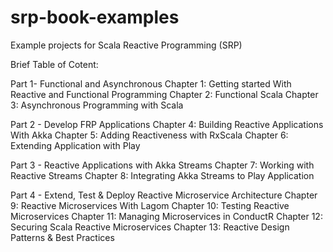 # srp-book-examples
Example projects for Scala Reactive Programming (SRP)


Brief Table of Cotent:

Part 1- Functional and Asynchronous 
	Chapter 1: Getting started With Reactive and Functional Programming
	Chapter 2: Functional Scala
	Chapter 3: Asynchronous Programming with Scala
       
Part 2 - Develop FRP Applications
	Chapter 4: Building Reactive Applications With Akka
	Chapter 5: Adding Reactiveness with RxScala
	Chapter 6: Extending Application with Play

Part 3 - Reactive Applications with Akka Streams
	Chapter 7: Working with Reactive Streams
	Chapter 8: Integrating Akka Streams to Play Application
	
Part 4 - Extend, Test & Deploy Reactive Microservice Architecture
	Chapter 9: Reactive Microservices With Lagom
	Chapter 10: Testing Reactive Microservices
	Chapter 11: Managing Microservices in ConductR
	Chapter 12: Securing Scala Reactive Microservices
	Chapter 13: Reactive Design Patterns & Best Practices
